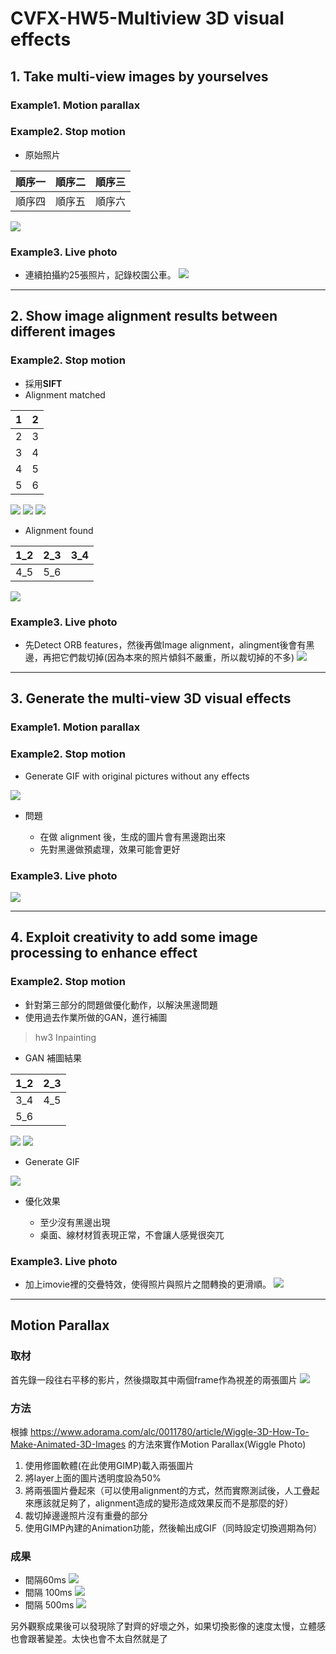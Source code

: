 # CVFX-HW5-Multiview 3D visual effects


## 1. Take multi-view images by yourselves

### Example1. Motion parallax

### Example2. Stop motion
* 原始照片

| 順序一 | 順序二 | 順序三 |
| :--------: | :--------: | :--------: |
| 順序四     | 順序五     | 順序六     |

![](https://i.imgur.com/b8bSrcW.jpg)

### Example3. Live photo
* 連續拍攝約25張照片，記錄校園公車。
![](https://imgur.com/EMjJ1VO.jpg)

---
## 2. Show image alignment results between different images


### Example2. Stop motion
* 採用**SIFT**
* Alignment matched

| 1 | 2 |
| :--------: | :--------: |
| 2     | 3     |
| 3     | 4     |
| 4     | 5     |
| 5     | 6     |

![](https://i.imgur.com/gI5YUE3.jpg)
![](https://i.imgur.com/WBEOmS8.jpg)
![](https://i.imgur.com/Qrxl3kf.jpg)

* Alignment found

| 1_2 | 2_3 | 3_4 |
| :--------: | :--------: | :--------: |
| 4_5     | 5_6     |      |

![](https://i.imgur.com/SU0hPFU.jpg)



### Example3. Live photo
* 先Detect ORB features，然後再做Image alignment，alingment後會有黑邊，再把它們裁切掉(因為本來的照片傾斜不嚴重，所以裁切掉的不多)
![](https://imgur.com/TyuUjVR.jpg)



---
## 3. Generate the multi-view 3D visual effects

### Example1. Motion parallax

### Example2. Stop motion
* Generate GIF with original pictures without any effects

![](output.gif)

* 問題

    - 在做 alignment 後，生成的圖片會有黑邊跑出來
    - 先對黑邊做預處理，效果可能會更好

### Example3. Live photo

[![](http://img.youtube.com/vi/y1VHWk_uXmk/0.jpg)](http://www.youtube.com/watch?v=y1VHWk_uXmk "Live photo")

---
## 4. Exploit creativity to add some image processing to enhance effect


### Example2. Stop motion
* 針對第三部分的問題做優化動作，以解決黑邊問題
* 使用過去作業所做的GAN，進行補圖
> hw3 Inpainting
* GAN 補圖結果

| 1_2 | 2_3 |
| :--------: | :--------: |
| 3_4     | 4_5     |
| 5_6     |      |

![](https://i.imgur.com/R9Hwt17.jpg)
![](https://i.imgur.com/57wmpYs.png)

* Generate GIF

![](https://i.imgur.com/o0ZkB8C.gif)

* 優化效果

    - 至少沒有黑邊出現
    - 桌面、線材材質表現正常，不會讓人感覺很突兀

### Example3. Live photo
* 加上imovie裡的交疊特效，使得照片與照片之間轉換的更滑順。
[![](http://img.youtube.com/vi/c48Nf3o9jOg/0.jpg)](http://www.youtube.com/watch?v=c48Nf3o9jOg "Live photo2")



---


## Motion Parallax
### 取材
首先錄一段往右平移的影片，然後擷取其中兩個frame作為視差的兩張圖片
![](https://i.imgur.com/A1zbYv7.jpg)

### 方法
根據 https://www.adorama.com/alc/0011780/article/Wiggle-3D-How-To-Make-Animated-3D-Images 的方法來實作Motion Parallax(Wiggle Photo)
1. 使用修圖軟體(在此使用GIMP)載入兩張圖片
2. 將layer上面的圖片透明度設為50%
3. 將兩張圖片疊起來（可以使用alignment的方式，然而實際測試後，人工疊起來應該就足夠了，alignment造成的變形造成效果反而不是那麼的好）
4. 裁切掉邊邊照片沒有重疊的部分
5. 使用GIMP內建的Animation功能，然後輸出成GIF（同時設定切換週期為何）
### 成果
- 間隔60ms
![](https://i.imgur.com/fjlVnH0.gif)
- 間隔 100ms
![](https://i.imgur.com/i4BQBSS.gif)
- 間隔 500ms
![](https://i.imgur.com/hRwDkhM.gif) 

另外觀察成果後可以發現除了對齊的好壞之外，如果切換影像的速度太慢，立體感也會跟著變差。太快也會不太自然就是了
